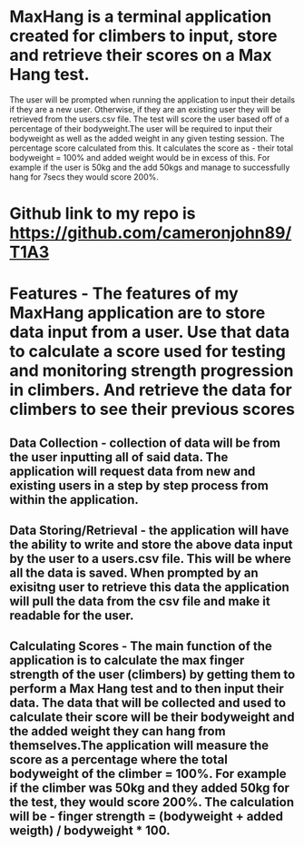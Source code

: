 # MaxHang is a terminal application created for climbers to input, store and retrieve their scores on a Max Hang test.
The user will be prompted when running the application to input their details if they are a new user. Otherwise, if they are an existing user they will be retrieved from the users.csv file.
The test will score the user based off of a percentage of their bodyweight.The user will be required to input their bodyweight as well as the added weight in any given testing session. The percentage score calculated from this. It calculates the score as - their total bodyweight = 100% and added weight would be in excess of this. For example if the user is 50kg and the add 50kgs and manage to successfully hang for 7secs they would score 200%.

# Github link to my repo is https://github.com/cameronjohn89/T1A3

# Features - The features of my MaxHang application are to store data input from a user. Use that data to calculate a score used for testing and monitoring strength progression in climbers. And retrieve the data for climbers to see their previous scores

## Data Collection - collection of data will be from the user inputting all of said data. The application will request data from new and existing users in a step by step process from within the application. 

## Data Storing/Retrieval - the application will have the ability to write and store the above data input by the user to a users.csv file. This will be where all the data is saved. When prompted by an exisitng user to retrieve this data the application will pull the data from the csv file and make it readable for the user.

## Calculating Scores - The main function of the application is to calculate the max finger strength of the user (climbers) by getting them to perform a Max Hang test and to then input their data. The data that will be collected and used to calculate their score will be their bodyweight and the added weight they can hang from themselves.The application will measure the score as a percentage where the total bodyweight of the climber = 100%. For example if the climber was 50kg and they added 50kg for the test, they would score 200%. The calculation will be - finger strength = (bodyweight + added weigth) / bodyweight * 100.
